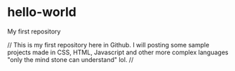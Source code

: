 # hello-world
My first repository

// This is my first repository here in Github. I will posting some sample projects made in CSS, HTML, Javascript and other more complex languages "only the mind stone can understand" lol. //

